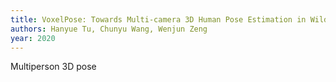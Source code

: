 ```yaml
---
title: VoxelPose: Towards Multi-camera 3D Human Pose Estimation in Wild Environment
authors: Hanyue Tu, Chunyu Wang, Wenjun Zeng
year: 2020
---
```


Multiperson 3D pose 
